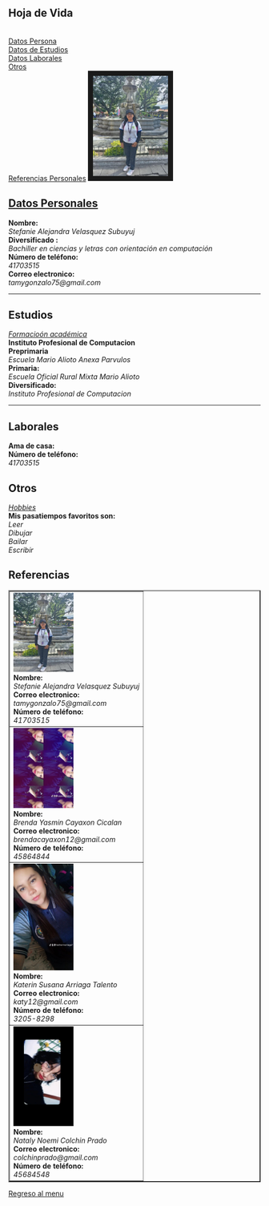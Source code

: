 <html>
<head>
<title>
menu de opcines
</title>
</head>
<body link="white" vlink="red">
  <a id="menu"><h2>Hoja de Vida</h2></a><br>
  <a href="#persona">Datos Persona</a><br>
  <a href="#estudio">Datos de Estudios</a><br>
  <a href="#labor">Datos Laborales</a><br>
  <a href="#otro">Otros</a><br>
  <a href="#ref">Referencias Personales</a> 		
<a title="foto" href="<yoamigos.jpg>"><img src="yoamigos.jpg" pg" alt="foto" border="10px" height="200px" width="150px/></a>
<a id="persona"><h2>Datos Personales</h2></a>
<b>Nombre:</b><br>
<i>Stefanie Alejandra Velasquez Subuyuj</i><br> 
<b>Diversificado :</b><br>
<i>Bachiller en ciencias y letras con orientación en computación </i><br> 
<b>Número de teléfono: </b><br>
<i>41703515</i><br> 
<b>Correo electronico:</b><br>
<i>tamygonzalo75@gmail.com</i><br>
<hr size="12" color="blue" noshade="2">
<a id="estudio"> <h2> Estudios</h2></a>
<u><i>Formacioón académica </i></u><br> 
<b>Instituto Profesional de Computacion </b><br>
<b>Preprimaria </b><br>
<i>Escuela Mario Alioto Anexa Parvulos </i><br>
<b>Primaria:</b><br>
<i>Escuela Oficial Rural Mixta Mario Alioto</i><br>
<b>Diversificado:</b><br>
<i>Instituto Profesional de Computacion</i>
<hr size="12" color="pink" noshade="2">
<a id="labor"> <h2> Laborales</h2></a>
<b>Ama de casa:</b><br>
<b>Número de teléfono:</b><br>
<i>41703515</i><br> 
<a id="otro"> <h2> Otros</h2></a>
<u><i>Hobbies </i></u><br> 
<b>Mis pasatiempos favoritos son:</b><br>
<i>Leer</i><br>
<i>Dibujar</i><br>
<i>Bailar</i><br>
<i>Escribir</i><br>
<a id="ref"> <h2>Referencias</h2></a>
<table border="2">
<tr>
<td>
  <img src="yoamigos.jpg" heigth = "110" width = "120" /><br>
 <b> Nombre:</b><br>
<i>Stefanie Alejandra Velasquez Subuyuj</i><br>
  <b>Correo electronico:</b><br>
<i>tamygonzalo75@gmail.com</i><br>
<b>Número de teléfono:</b><br>
<i>41703515</i><br>
</td>
</tr>
<tr>
<td>
  <img src="brenda.jpg" heigth = "110" width = "120" /><br>
   <b> Nombre:</b><br>
<i>Brenda Yasmin Cayaxon Cicalan</i><br>
  <b>Correo electronico:</b><br>
<i>brendacayaxon12@gmail.com</i><br>
<b>Número de teléfono:</b><br>
<i>45864844</i><br>
</td>
</tr>
<tr>
<td>
  <img src="Katy.jpg" heigth = "110" width = "120" /><br>
  <b> Nombre:</b><br>
<i>Katerin Susana Arriaga Talento</i><br>
  <b>Correo electronico:</b><br>
<i>katy12@gmail.com</i><br>
<b>Número de teléfono:</b><br>
<i>3205-8298</i><br>
</td>
</tr>
<tr>
<td>
  <img src="natali.jpg" heigth = "110" width = "120" /><br>
  <b> Nombre:</b><br>
<i>Nataly Noemi Colchin Prado</i><br>
  <b>Correo electronico:</b><br>
<i>colchinprado@gmail.com</i><br>
<b>Número de teléfono:</b><br>
<i>45684548</i><br>
</td>
</tr>
</table>
<a href="#menu">Regreso al menu</a><br>
</body>
</html>

